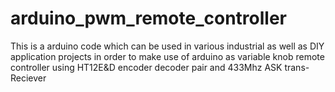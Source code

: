 # arduino_pwm_remote_controller
This is a arduino code which can be used in various industrial as well as DIY application projects in order to make use of arduino as variable knob remote controller using HT12E&amp;D encoder decoder pair and 433Mhz ASK trans-Reciever
